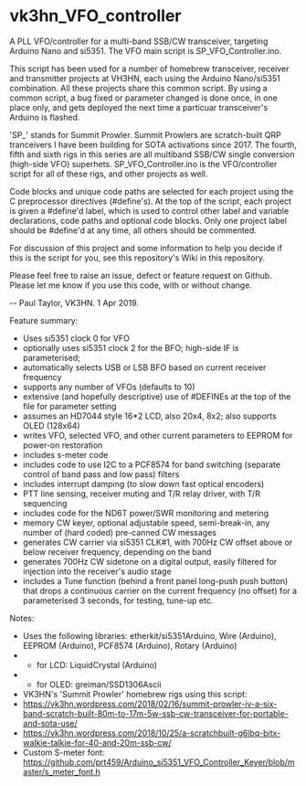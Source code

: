 # vk3hn_VFO_controller
A PLL VFO/controller for a multi-band SSB/CW transceiver, targeting Arduino Nano and si5351. The VFO main script is SP_VFO_Controller.ino. 

This script has been used for a number of  homebrew transceiver, receiver and transmitter projects at VH3HN, each using the Arduino Nano/si5351 combination.  All these projects share this common script.  By using a common script, a bug fixed or parameter changed is done once, in one place only, and gets deployed the next time a particuar transceiver's Arduino is flashed.  

'SP_' stands for Summit Prowler.  Summit Prowlers are scratch-built QRP tranceivers I have been building for SOTA activations since 2017.  The fourth, fifth and sixth rigs in this series are all multiband SSB/CW single conversion (high-side VFO) superhets.  SP_VFO_Controller.ino is the VFO/controller script for all of these rigs, and other projects as well.    

Code blocks and unique code paths are selected for each project using the C preprocessor directives (#define's). At the top of the script, each project is given a #define'd label, which is used to control other label and variable declarations, code paths and optional code blocks.  Only one project label should be #define'd at any time, all others should be commented.       

For discussion of this project and some information to help you decide if this is the script for you, see this repository's Wiki in this repository.

Please feel free to raise an issue, defect or feature request on Github.  Please let me know if you use this code, with or without change. 

 -- Paul Taylor, VK3HN.  1 Apr 2019.

Feature summary:
* Uses si5351 clock 0 for VFO 
* optionally uses si5351 clock 2 for the BFO; high-side IF is parameterised; 
* automatically selects USB or LSB BFO based on current receiver frequency
* supports any number of VFOs (defaults to 10)
* extensive (and hopefully descriptive) use of #DEFINEs at the top of the file for parameter setting 
* assumes an HD7044 style 16*2 LCD, also 20x4, 8x2; also supports OLED (128x64)
* writes VFO, selected VFO, and other current parameters to EEPROM for power-on restoration 
* includes s-meter code 
* includes code to use I2C to a PCF8574 for band switching (separate control of band pass and low pass) filters
* includes interrupt damping (to slow down fast optical encoders)
* PTT line sensing, receiver muting and T/R relay driver, with T/R sequencing  
* includes code for the ND6T power/SWR monitoring and metering  
* memory CW keyer, optional adjustable speed, semi-break-in, any number of (hard coded) pre-canned CW messages
* generates CW carrier via si5351 CLK#1, with 700Hz CW offset above or below receiver frequency, depending on the band
* generates 700Hz CW sidetone on a digital output, easily filtered for injection into the receiver's audio stage
* includes a Tune function (behind a front panel long-push push button) that drops a continuous carrier on the current frequency (no offset) for a parameterised 3 seconds, for testing, tune-up etc.   

Notes:
* Uses the following libraries: etherkit/si5351Arduino, Wire (Arduino), EEPROM (Arduino), PCF8574 (Arduino), Rotary (Arduino) 
*  - for LCD: LiquidCrystal (Arduino)
*  - for OLED: greiman/SSD1306Ascii
* VK3HN's 'Summit Prowler' homebrew rigs using this script: 
*  https://vk3hn.wordpress.com/2018/02/16/summit-prowler-iv-a-six-band-scratch-built-80m-to-17m-5w-ssb-cw-transceiver-for-portable-and-sota-use/ 
*  https://vk3hn.wordpress.com/2018/10/25/a-scratchbuilt-g6lbq-bitx-walkie-talkie-for-40-and-20m-ssb-cw/ 
* Custom S-meter font: https://github.com/prt459/Arduino_si5351_VFO_Controller_Keyer/blob/master/s_meter_font.h
